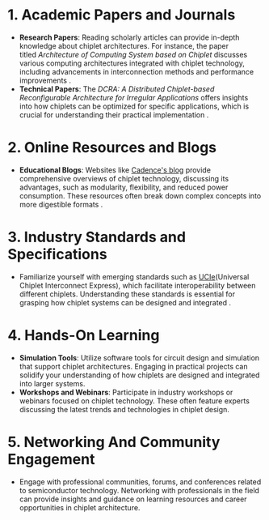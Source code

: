 # 1. **Academic Papers and Journals**

- **Research Papers**: Reading scholarly articles can provide in-depth knowledge about chiplet architectures. For instance, the paper titled _Architecture of Computing System based on Chiplet_ discusses various computing architectures integrated with chiplet technology, including advancements in interconnection methods and performance improvements [](https://www.mdpi.com/2072-666X/13/2/205).
- **Technical Papers**: The _DCRA: A Distributed Chiplet-based Reconfigurable Architecture for Irregular Applications_ offers insights into how chiplets can be optimized for specific applications, which is crucial for understanding their practical implementation [](https://semiengineering.com/chiplet-architecture-scalable-and-cost-efficient-systems-for-irregular-applications-princeton/).

# 2. **Online Resources and Blogs**

- **Educational Blogs**: Websites like [Cadence's blog](https://community.cadence.com/) provide comprehensive overviews of chiplet technology, discussing its advantages, such as modularity, flexibility, and reduced power consumption. These resources often break down complex concepts into more digestible formats [](https://resources.pcb.cadence.com/blog/2023-all-about-chiplet-technology).

# 3. **Industry Standards and Specifications**

- Familiarize yourself with emerging standards such as [UCIe](https://www.uciexpress.org/blog)(Universal Chiplet Interconnect Express), which facilitate interoperability between different chiplets. Understanding these standards is essential for grasping how chiplet systems can be designed and integrated [](https://resources.pcb.cadence.com/blog/2023-all-about-chiplet-technology)[](https://en.wikipedia.org/wiki/Chiplet).

# 4. **Hands-On Learning**

- **Simulation Tools**: Utilize software tools for circuit design and simulation that support chiplet architectures. Engaging in practical projects can solidify your understanding of how chiplets are designed and integrated into larger systems.
- **Workshops and Webinars**: Participate in industry workshops or webinars focused on chiplet technology. These often feature experts discussing the latest trends and technologies in chiplet design.

# 5. **Networking And Community Engagement**

- Engage with professional communities, forums, and conferences related to semiconductor technology. Networking with professionals in the field can provide insights and guidance on learning resources and career opportunities in chiplet architecture.
